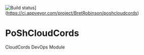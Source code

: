 ![Build status](https://ci.appveyor.com/api/github/webhook?id=b4b4ds9ah8b7kuq0)](https://ci.appveyor.com/project/BretRobinson/poshcloudcords)

# PoShCloudCords
CloudCords DevOps Module
